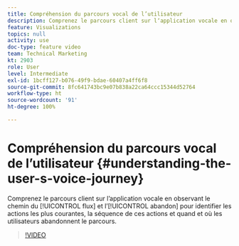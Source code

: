 ```yaml
---
title: Compréhension du parcours vocal de l’utilisateur
description: Comprenez le parcours client sur lʼapplication vocale en observant le chemin du flux et lʼabandon pour identifier les actions les plus courantes, la séquence de ces actions et quand et où les utilisateurs abandonnent le parcours.
feature: Visualizations
topics: null
activity: use
doc-type: feature video
team: Technical Marketing
kt: 2903
role: User
level: Intermediate
exl-id: 1bcff127-b076-49f9-bdae-60407a4ff6f8
source-git-commit: 8fc641743bc9e07b838a22ca64ccc15344d52764
workflow-type: ht
source-wordcount: '91'
ht-degree: 100%

---
```


# Compréhension du parcours vocal de l’utilisateur {#understanding-the-user-s-voice-journey}

Comprenez le parcours client sur l’application vocale en observant le chemin du [!UICONTROL flux] et lʼ[!UICONTROL abandon] pour identifier les actions les plus courantes, la séquence de ces actions et quand et où les utilisateurs abandonnent le parcours.

>[!VIDEO](https://video.tv.adobe.com/v/27226/?quality=12&learn=on)
